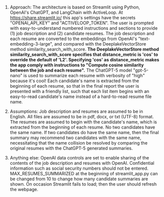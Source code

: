 1) Approach:
The architecture is based on Streamlit using Python, OpenAI's ChatGPT, and LangChain with ActiveLoop.
At https://share.streamlit.io/ this app's settings have the secrets "OPENAI_API_KEY" and "ACTIVELOOP_TOKEN".  The user is prompted with easy-to-understand numbered instructions and sections to provide (1) job description and (2) candidate resumes.  The job description and each resume are converted to the embeddings from OpenAI's "text-embedding-3-large", and compared with the DeeplakeVectorStore method similarity_search_with_score.  **The DeeplakeVectorStore method similarity_search_with_score specifies that distance_metric is 'cos' to override the default of 'L2'.  Specifying 'cos' as distance_metric makes the app comply with instructions to "Compute cosine similarity between the job and each resume".**  The ChatGPT-5 model "gpt-5-nano" is used to summarize each resume with verbosity of "high" because it's cool!  Each candidate's name is extracted from the beginning of each resume, so that in the final report the user is presented with a friendly list, such that each list item begins with an easy-to-read candidate's name instead of a hard-to-read resume file name. 

2) Assumptions:
Job description and resumes are assumed to be in English.
All files are assumed to be in pdf, docx, or txt (UTF-8) format.
The resumes are assumed to begin with the candidate's name, which is extracted from the beginning of each resume.
No two candidates have the same name.  If two candidates do have the same name, then the final summary may recommend two candidates with the same name, necessitating that the name collision be resolved by comparing the original resumes with the ChatGPT-5 generated summaries.

3) Anything else:
OpenAI data controls are set to enable sharing of the contents of the job description and resumes with OpenAI.
Confidential information such as social security numbers should not be entered.
MAX_RESUMES_SUMMARIZED at the beginning of streamlit_app.py can be changed from 10 to change how many candidate summaries are shown.
On occasion Streamlit fails to load; then the user should refresh the webpage.
